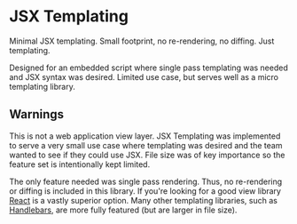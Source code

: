 # JSX Templating
Minimal JSX templating. Small footprint, no re-rendering, no diffing. Just templating.

Designed for an embedded script where single pass templating was needed and JSX syntax was desired. Limited use case, but serves well as a micro templating library.

## Warnings
This is not a web application view layer. JSX Templating was implemented to serve a very small use case where templating was desired and the team wanted to see if they could use JSX. File size was of key importance so the feature set is intentionally kept limited.

The only feature needed was single pass rendering. Thus, no re-rendering or diffing is included in this library. If you're looking for a good view library [React](http://facebook.github.io/react/) is a vastly superior option. Many other templating libraries, such as [Handlebars](http://handlebarsjs.com/), are more fully featured (but are larger in file size).